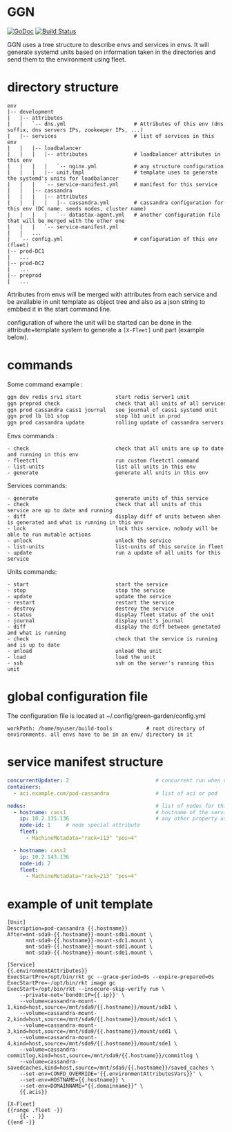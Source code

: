 # GGN

[![GoDoc](https://godoc.org/blablacar/ggn?status.png)](https://godoc.org/github.com/blablacar/ggn) [![Build Status](https://travis-ci.org/blablacar/ggn.svg?branch=master)](https://travis-ci.org/blablacar/ggn)


GGN uses a tree structure to describe envs and services in envs. It will generate systemd units based on information taken in the directories and send them to the environment using fleet.

# directory structure

```
env
|-- development
|   |-- attributes
|   |   `-- dns.yml                      # Attributes of this env (dns suffix, dns servers IPs, zookeeper IPs, ...)
|   |-- services                         # list of services in this env
|   |   |-- loadbalancer                 
|   |   |   |-- attributes               # loadbalancer attributes in this env
|   |   |   |   `-- nginx.yml            # any structure configuration
|   |   |   |-- unit.tmpl                # template uses to generate the systemd's units for loadbalancer
|   |   |   `-- service-manifest.yml     # manifest for this service
|   |   |-- cassandra
|   |   |   |-- attributes
|   |   |   |   |-- cassandra.yml        # cassandra configuration for this env (DC name, seeds nodes, cluster name)
|   |   |   |   `-- datastax-agent.yml   # another configuration file that will be merged with the other one
|   |   |   `-- service-manifest.yml    
|   |   ...
|   `-- config.yml                       # configuration of this env (fleet)
|-- prod-DC1
|   ...
|-- prod-DC2
|   ...
|-- preprod
|   ...
```

Attributes from envs will be merged with attributes from each service and be available in unit template as object tree and also as a json string to embbed it in the start command line.

configuration of where the unit will be started can be done in the attribute+template system to generate a `[X-Fleet]` unit part (example below).

# commands

Some command example : 

```bash
ggn dev redis srv1 start           start redis server1 unit
ggn preprod check                  check that all units of all services in prepod are running and are up to date
ggn prod cassandra cass1 journal   see journal of cass1 systemd unit 
ggn prod lb lb1 stop               stop lb1 unit in prod
ggn prod cassandra update          rolling update of cassandra servers in prod
```

Envs commands :
```
- check                            check that all units are up to date and running in this env
- fleetctl                         run custom fleetctl command
- list-units                       list all units in this env
- generate                         generate all units in this env
```

Services commands:
```
- generate                         generate units of this service
- check                            check that all units of this service are up to date and running
- diff                             display diff of units between when is generated and what is running in this env
- lock                             lock this service. nobody will be able to run mutable actions
- unlock                           unlock the service
- list-units                       list-units of this service in fleet
- update                           run a update of all units for this service
```

Units commands:
```
- start                            start the service
- stop                             stop the service
- update                           update the service
- restart                          restart the service
- destroy                          destroy the service
- status                           display fleet status of the unit
- journal                          display unit's journal
- diff                             display the diff between genetated and what is running
- check                            check that the service is running and is up to date
- unload                           unload the unit
- load                             load the unit
- ssh                              ssh on the server's running this unit
```


# global configuration file

The configuration file is located at ~/.config/green-garden/config.yml

```
workPath: /home/myuser/build-tools           # root directory of environments. all envs have to be in an env/ directory in it
```


# service manifest structure

```yaml
concurrentUpdater: 2                            # concurrent run when updating the service
containers:
  - aci.example.com/pod-cassandra               # list of aci or pod

nodes:                                          # list of nodes for this service
  - hostname: cass1                             # hostname of the service
    ip: 10.2.135.136                            # any other property used in the template
    node-id: 1     # node special attribute
    fleet:
      - MachineMetadata="rack=113" "pos=4"

  - hostname: cass2
    ip: 10.2.143.136
    node-id: 2
    fleet:
      - MachineMetadata="rack=213" "pos=4"
```

# example of unit template

```
[Unit]
Description=pod-cassandra {{.hostname}}
After=mnt-sda9-{{.hostname}}-mount-sdb1.mount \
      mnt-sda9-{{.hostname}}-mount-sdc1.mount \
      mnt-sda9-{{.hostname}}-mount-sdd1.mount \
      mnt-sda9-{{.hostname}}-mount-sde1.mount \

[Service]
{{.environmentAttributes}}
ExecStartPre=/opt/bin/rkt gc --grace-period=0s --expire-prepared=0s
ExecStartPre=-/opt/bin/rkt image gc
ExecStart=/opt/bin/rkt --insecure-skip-verify run \
    --private-net='bond0:IP={{.ip}}' \
    --volume=cassandra-mount-1,kind=host,source=/mnt/sda9/{{.hostname}}/mount/sdb1 \
    --volume=cassandra-mount-2,kind=host,source=/mnt/sda9/{{.hostname}}/mount/sdc1 \
    --volume=cassandra-mount-3,kind=host,source=/mnt/sda9/{{.hostname}}/mount/sdd1 \
    --volume=cassandra-mount-4,kind=host,source=/mnt/sda9/{{.hostname}}/mount/sde1 \
    --volume=cassandra-commitlog,kind=host,source=/mnt/sda9/{{.hostname}}/commitlog \
    --volume=cassandra-savedcaches,kind=host,source=/mnt/sda9/{{.hostname}}/saved_caches \
    --set-env=CONFD_OVERRIDE='{{.environmentAttributesVars}}' \
    --set-env=HOSTNAME={{.hostname}} \
    --set-env=DOMAINNAME="{{.domainname}}" \
    {{.acis}}

[X-Fleet]
{{range .fleet -}}
    {{- . }}
{{end -}}
```

